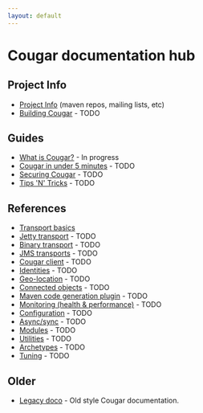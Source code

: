 ```yaml
---
layout: default
---
```

Cougar documentation hub
========================

Project Info
------------
* [Project Info](project-info.html) (maven repos, mailing lists, etc)
* [Building Cougar](building.html) - TODO

Guides
------

* [What is Cougar?](cougar-guide.html) - In progress
* [Cougar in under 5 minutes](getting-started.html) - TODO
* [Securing Cougar](securing.html) - TODO
* [Tips 'N' Tricks](tips-tricks.html) - TODO

References
----------

* [Transport basics](transport-basics.html)
 * [Jetty transport](jetty-transport.html) - TODO
 * [Binary transport](binary-transport.html) - TODO
 * [JMS transports](jms-transports.html) - TODO
* [Cougar client](client.html) - TODO
* [Identities](identities.html) - TODO
* [Geo-location](geolocation.html) - TODO
* [Connected objects](connected-objects.html) - TODO
* [Maven code generation plugin](codegen.html) - TODO
* [Monitoring (health & performance)](monitoring.html) - TODO
* [Configuration](configuration.html) - TODO
* [Async/sync](async-vs-sync.html) - TODO
* [Modules](modules.html) - TODO
* [Utilities](utilities.html) - TODO
* [Archetypes](archetypes.html) - TODO
* [Tuning](tuning.html) - TODO

Older
-----

* [Legacy doco](legacy/index.html) - Old style Cougar documentation.
